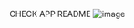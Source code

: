 CHECK APP README
![image](https://github.com/Kevin-Kinyua/check_app_plus/assets/21689726/9aa7977f-2775-477a-a8ba-9a1a1340d6c3)


